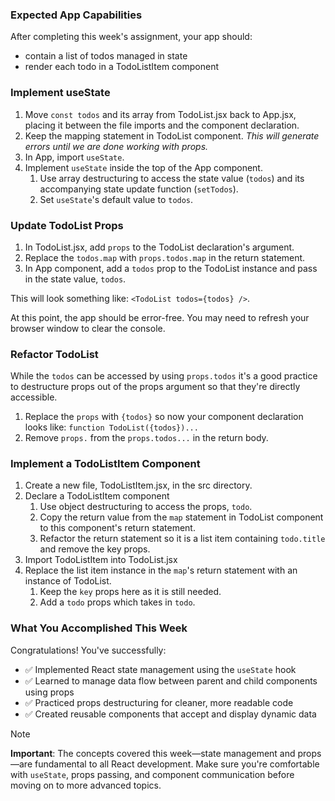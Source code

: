 <!-- h1, h2 already used by CTD Learns -->
### Expected App Capabilities

After completing this week's assignment, your app should:

- contain a list of todos managed in state
- render each todo in a TodoListItem component

### Implement useState

1. Move `const todos` and its array from TodoList.jsx back to App.jsx, placing it between the file imports and the component declaration.
2. Keep the mapping statement in TodoList component. *This will generate errors until we are done working with props.*
3. In App, import `useState`.
4. Implement `useState` inside the top of the App component.
   1. Use array destructuring to access the state value (`todos`) and its accompanying state update function (`setTodos`).
   2. Set `useState`'s default value to `todos`.

### Update TodoList Props

1. In TodoList.jsx, add `props` to the TodoList declaration's argument.
2. Replace the `todos.map` with `props.todos.map` in the return statement.
3. In App component, add a `todos` prop to the TodoList instance and pass in the state value, `todos`.

This will look something like:  `<TodoList todos={todos} />`.

At this point, the app should be error-free. You may need to refresh your browser window to clear the console.

### Refactor TodoList

While the `todos` can be accessed by using `props.todos` it's a good practice to destructure props out of the props argument so that they're directly accessible.

1. Replace the `props` with `{todos}` so now your component declaration looks like: `function TodoList({todos})...`
2. Remove `props.` from the `props.todos...` in the return body.

### Implement a TodoListItem Component

1. Create a new file, TodoListItem.jsx, in the src directory.
2. Declare a TodoListItem component
   1. Use object destructuring to access the props, `todo`.
   2. Copy the return value from the `map` statement in TodoList component to this component's return statement.
   3. Refactor the return statement so it is a list item containing `todo.title` and remove the key props.
3. Import TodoListItem into TodoList.jsx
4. Replace the list item instance in the `map`'s return statement with an instance of TodoList.
   1. Keep the `key` props here as it is still needed.
   2. Add a `todo` props which takes in `todo`.

### What You Accomplished This Week

Congratulations! You've successfully:

- ✅ Implemented React state management using the `useState` hook
- ✅ Learned to manage data flow between parent and child components using props
- ✅ Practiced props destructuring for cleaner, more readable code
- ✅ Created reusable components that accept and display dynamic data

> [!note]
> **Important**: The concepts covered this week—state management and props—are fundamental to all React development. Make sure you're comfortable with `useState`, props passing, and component communication before moving on to more advanced topics.

